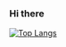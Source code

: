 ### Hi there

[![Top Langs](https://github-readme-stats.vercel.app/api/top-langs/?username=choijeongoh&layout=compact)](https://github.com/choijeongoh/github-readme-stats)
